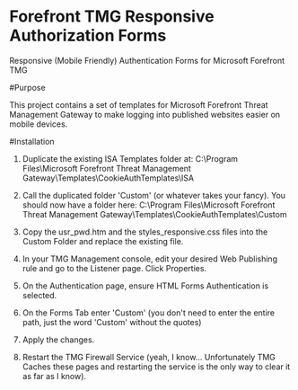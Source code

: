 Forefront TMG Responsive Authorization Forms
======================

Responsive (Mobile Friendly) Authentication Forms for Microsoft Forefront TMG

#Purpose

This project contains a set of templates for Microsoft Forefront Threat Management Gateway to make logging into
published websites easier on mobile devices.

#Installation

1. Duplicate the existing ISA Templates folder at:
C:\Program Files\Microsoft Forefront Threat Management Gateway\Templates\CookieAuthTemplates\ISA

2. Call the duplicated folder 'Custom' (or whatever takes your fancy). You should now have a folder here:
C:\Program Files\Microsoft Forefront Threat Management Gateway\Templates\CookieAuthTemplates\Custom

3. Copy the usr_pwd.htm and the styles_responsive.css files into the Custom Folder and replace the existing file.

4. In your TMG Management console, edit your desired Web Publishing rule and go to the Listener page. Click Properties.

5. On the Authentication page, ensure HTML Forms Authentication is selected.

6. On the Forms Tab enter 'Custom' (you don't need to enter the entire path, just the word 'Custom' without the quotes)

7. Apply the changes. 

8. Restart the TMG Firewall Service (yeah, I know...  Unfortunately TMG Caches these pages and restarting the service is the only way to clear it as far as I know). 

